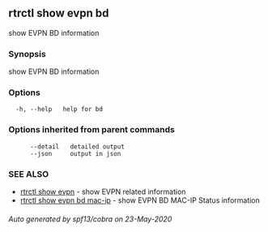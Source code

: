 ## rtrctl show evpn bd

show EVPN BD information

### Synopsis


show EVPN BD information

### Options

```
  -h, --help   help for bd
```

### Options inherited from parent commands

```
      --detail   detailed output
      --json     output in json
```

### SEE ALSO
* [rtrctl show evpn](rtrctl_show_evpn.md)	 - show EVPN related information
* [rtrctl show evpn bd mac-ip](rtrctl_show_evpn_bd_mac-ip.md)	 - show EVPN BD MAC-IP Status information

###### Auto generated by spf13/cobra on 23-May-2020
